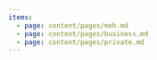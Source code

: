 ```yaml
---
items:
  - page: content/pages/meh.md
  - page: content/pages/business.md
  - page: content/pages/private.md
---
```


